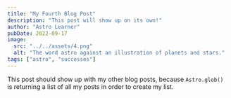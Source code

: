 ```yaml
---
title: "My Fourth Blog Post"
description: "This post will show up on its own!"
author: "Astro Learner"
pubDate: 2022-09-17
image:
  src: "../../assets/4.png"
  alt: "The word astro against an illustration of planets and stars."
tags: ["astro", "successes"]
---
```


This post should show up with my other blog posts, because `Astro.glob()` is returning a list of all my posts in order to create my list.
